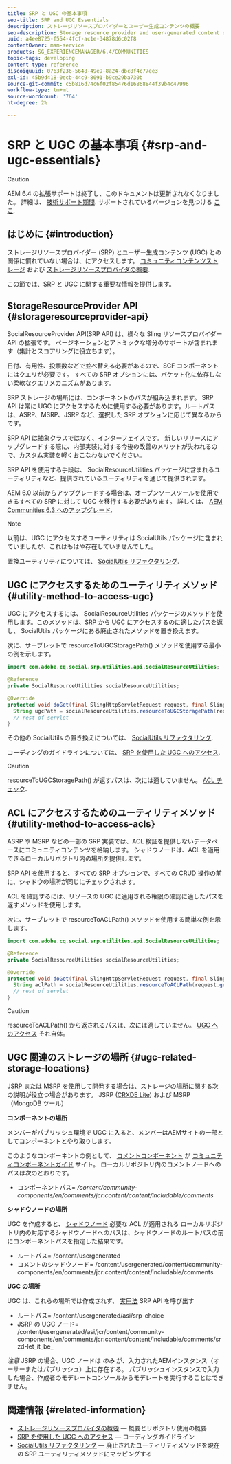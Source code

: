 ```yaml
---
title: SRP と UGC の基本事項
seo-title: SRP and UGC Essentials
description: ストレージリソースプロバイダーとユーザー生成コンテンツの概要
seo-description: Storage resource provider and user-generated content overview
uuid: a4ee8725-f554-4fcf-ac1e-34878d6c02f8
contentOwner: msm-service
products: SG_EXPERIENCEMANAGER/6.4/COMMUNITIES
topic-tags: developing
content-type: reference
discoiquuid: 0763f236-5648-49e9-8a24-dbc8f4c77ee3
exl-id: 45b9d418-0ecb-44c9-8091-b9ce29ba730b
source-git-commit: c5b816d74c6f02f85476d16868844f39b4c47996
workflow-type: tm+mt
source-wordcount: '764'
ht-degree: 2%

---
```


# SRP と UGC の基本事項 {#srp-and-ugc-essentials}

>[!CAUTION]
>
>AEM 6.4 の拡張サポートは終了し、このドキュメントは更新されなくなりました。 詳細は、 [技術サポート期間](https://helpx.adobe.com/jp/support/programs/eol-matrix.html). サポートされているバージョンを見つける [ここ](https://experienceleague.adobe.com/docs/?lang=ja).

## はじめに {#introduction}

ストレージリソースプロバイダー (SRP) とユーザー生成コンテンツ (UGC) との関係に慣れていない場合は、にアクセスします。 [コミュニティコンテンツストレージ](working-with-srp.md) および [ストレージリソースプロバイダの概要](srp.md).

この節では、SRP と UGC に関する重要な情報を提供します。

## StorageResourceProvider API {#storageresourceprovider-api}

SocialResourceProvider API(SRP API) は、様々な Sling リソースプロバイダー API の拡張です。 ページネーションとアトミックな増分のサポートが含まれます（集計とスコアリングに役立ちます）。

日付、有用性、投票数などで並べ替える必要があるので、SCF コンポーネントにはクエリが必要です。 すべての SRP オプションには、バケット化に依存しない柔軟なクエリメカニズムがあります。

SRP ストレージの場所には、コンポーネントのパスが組み込まれます。 SRP API は常に UGC にアクセスするために使用する必要があります。ルートパスは、ASRP、MSRP、JSRP など、選択した SRP オプションに応じて異なるからです。

SRP API は抽象クラスではなく、インターフェイスです。 新しいリリースにアップグレードする際に、内部実装に対する今後の改善のメリットが失われるので、カスタム実装を軽くおこなわないでください。

SRP API を使用する手段は、 SocialResourceUtilities パッケージに含まれるユーティリティなど、提供されているユーティリティを通じて提供されます。

AEM 6.0 以前からアップグレードする場合は、オープンソースツールを使用できるすべての SRP に対して UGC を移行する必要があります。 詳しくは、 [AEM Communities 6.3 へのアップグレード](upgrade.md).

>[!NOTE]
>
>以前は、UGC にアクセスするユーティリティは SocialUtils パッケージに含まれていましたが、これはもはや存在していませんでした。
>
>置換ユーティリティについては、 [SocialUtils リファクタリング](socialutils.md).

## UGC にアクセスするためのユーティリティメソッド {#utility-method-to-access-ugc}

UGC にアクセスするには、 SocialResourceUtilities パッケージのメソッドを使用します。このメソッドは、SRP から UGC にアクセスするのに適したパスを返し、 SocialUtils パッケージにある廃止されたメソッドを置き換えます。

次に、サーブレットで resourceToUGCStoragePath() メソッドを使用する最小の例を示します。

```java
import com.adobe.cq.social.srp.utilities.api.SocialResourceUtilities;

@Reference
private SocialResourceUtilities socialResourceUtilities;

@Override
protected void doGet(final SlingHttpServletRequest request, final SlingHttpServletResponse response) throws ServletException, IOException {
  String ugcPath = socialResourceUtilities.resourceToUGCStoragePath(request.getResource());
  // rest of servlet
}
```

その他の SocialUtils の置き換えについては、 [SocialUtils リファクタリング](socialutils.md).

コーディングのガイドラインについては、 [SRP を使用した UGC へのアクセス](accessing-ugc-with-srp.md).

>[!CAUTION]
>
>resourceToUGCStoragePath() が返すパスは、次には適していません。 [ACL チェック](srp.md#for-access-control-acls).

## ACL にアクセスするためのユーティリティメソッド {#utility-method-to-access-acls}

ASRP や MSRP などの一部の SRP 実装では、ACL 検証を提供しないデータベースにコミュニティコンテンツを格納します。 シャドウノードは、ACL を適用できるローカルリポジトリ内の場所を提供します。

SRP API を使用すると、すべての SRP オプションで、すべての CRUD 操作の前に、シャドウの場所が同じにチェックされます。

ACL を確認するには、リソースの UGC に適用される権限の確認に適したパスを返すメソッドを使用します。

次に、サーブレットで resourceToACLPath() メソッドを使用する簡単な例を示します。

```java
import com.adobe.cq.social.srp.utilities.api.SocialResourceUtilities;

@Reference
private SocialResourceUtilities socialResourceUtilities;

@Override
protected void doGet(final SlingHttpServletRequest request, final SlingHttpServletResponse response) throws ServletException, IOException {
  String aclPath = socialResourceUtilities.resourceToACLPath(request.getResource());
  // rest of servlet
}
```

>[!CAUTION]
>
>resourceToACLPath() から返されるパスは、次には適していません。 [UGC へのアクセス](#utility-method-to-access-acls) それ自体。

## UGC 関連のストレージの場所 {#ugc-related-storage-locations}

JSRP または MSRP を使用して開発する場合は、ストレージの場所に関する次の説明が役立つ場合があります。 JSRP ([CRXDE Lite](../../help/sites-developing/developing-with-crxde-lite.md)) および MSRP（MongoDB ツール）

**コンポーネントの場所**

メンバーがパブリッシュ環境で UGC に入ると、メンバーはAEMサイトの一部としてコンポーネントとやり取りします。

このようなコンポーネントの例として、 [コメントコンポーネント](http://localhost:4502/content/community-components/en/comments.html) が [コミュニティコンポーネントガイド](components-guide.md) サイト。 ローカルリポジトリ内のコメントノードへのパスは次のとおりです。

* コンポーネントパス= */content/community-components/en/comments/jcr:content/content/includable/comments*

**シャドウノードの場所**

UGC を作成すると、 [シャドウノード](srp.md#about-shadow-nodes-in-jcr) 必要な ACL が適用される ローカルリポジトリ内の対応するシャドウノードへのパスは、シャドウノードのルートパスの前にコンポーネントパスを指定した結果です。

* ルートパス= /content/usergenerated
* コメントのシャドウノード= /content/usergenerated/content/community-components/en/comments/jcr:content/content/includable/comments

**UGC の場所**

UGC は、これらの場所では作成されず、 [実用法](#utility-method-to-access-ugc) SRP API を呼び出す

* ルートパス= /content/usergenerated/asi/srp-choice
* JSRP の UGC ノード= /content/usergenerated/asi/jcr/content/community-components/en/comments/jcr:content/content/includable/comments/srzd-let_it_be_

*注意* JSRP の場合、UGC ノードは *のみ* が、入力されたAEMインスタンス（オーサーまたはパブリッシュ）上に存在する。 パブリッシュインスタンスで入力した場合、作成者のモデレートコンソールからモデレートを実行することはできません。

## 関連情報 {#related-information}

* [ストレージリソースプロバイダの概要](srp.md)  — 概要とリポジトリ使用の概要
* [SRP を使用した UGC へのアクセス](accessing-ugc-with-srp.md)  — コーディングガイドライン
* [SocialUtils リファクタリング](socialutils.md)  — 廃止されたユーティリティメソッドを現在の SRP ユーティリティメソッドにマッピングする
